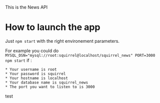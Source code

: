This is the News API

# How to launch the app

Just `npm start` with the right environement parameters.

For example you could do `MYSQL_DSN="mysql://root:squirrel@localhost/squirrel_news" PORT=3000 npm start` if :

    * Your username is root
    * Your password is squirrel
    * Your hostname is localhost
    * Your database name is squirrel_news
    * The port you want to listen to is 3000
test
